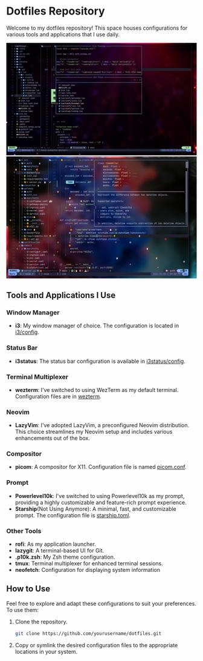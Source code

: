 # Dotfiles Repository

Welcome to my dotfiles repository! This space houses configurations for various tools and applications that I use daily.

![Screenshot](./screenshots/s2.jpeg)
![Screenshot](./screenshots/s4.jpeg)

## Tools and Applications I Use

### Window Manager

- **i3**: My window manager of choice. The configuration is located in [i3/config](i3/config).

### Status Bar

- **i3status**: The status bar configuration is available in [i3status/config](i3status/config).

### Terminal Multiplexer

- **wezterm**: I've switched to using WezTerm as my default terminal. Configuration files are in [wezterm](https://github.com/HeyBadAl/dotfiles/tree/main/wezterm).

### Neovim

- **LazyVim**: I've adopted LazyVim, a preconfigured Neovim distribution. This choice streamlines my Neovim setup and includes various enhancements out of the box.

### Compositor

- **picom**: A compositor for X11. Configuration file is named [picom.conf](picom.conf).

### Prompt

- **Powerlevel10k**: I've switched to using Powerlevel10k as my prompt, providing a highly customizable and feature-rich prompt experience.
- **Starship**(Not Using Anymore): A minimal, fast, and customizable prompt. The configuration file is [starship.toml](starship.toml).

### Other Tools

- **rofi**: As my application launcher.
- **lazygit**: A terminal-based UI for Git.
- **.p10k.zsh**: My Zsh theme configuration.
- **tmux**: Terminal multiplexer for enhanced terminal sessions.
- **neofetch**: Configuration for displaying system information

## How to Use

Feel free to explore and adapt these configurations to suit your preferences. To use them:

1. Clone the repository.

   ```bash
   git clone https://github.com/yourusername/dotfiles.git
   ```

2. Copy or symlink the desired configuration files to the appropriate locations in your system.
